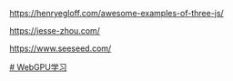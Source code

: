 https://henryegloff.com/awesome-examples-of-three-js/

https://jesse-zhou.com/


https://www.seeseed.com/

[# WebGPU学习](https://zhuanlan.zhihu.com/p/95461662)